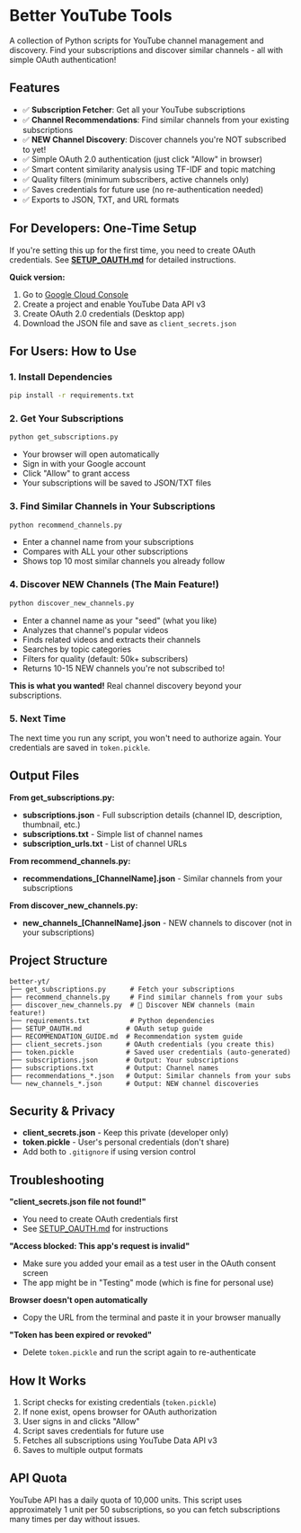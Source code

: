 # Better YouTube Tools

A collection of Python scripts for YouTube channel management and discovery. Find your subscriptions and discover similar channels - all with simple OAuth authentication!

## Features

- ✅ **Subscription Fetcher**: Get all your YouTube subscriptions
- ✅ **Channel Recommendations**: Find similar channels from your existing subscriptions
- ✅ **NEW Channel Discovery**: Discover channels you're NOT subscribed to yet!
- ✅ Simple OAuth 2.0 authentication (just click "Allow" in browser)
- ✅ Smart content similarity analysis using TF-IDF and topic matching
- ✅ Quality filters (minimum subscribers, active channels only)
- ✅ Saves credentials for future use (no re-authentication needed)
- ✅ Exports to JSON, TXT, and URL formats

## For Developers: One-Time Setup

If you're setting this up for the first time, you need to create OAuth credentials. See **[SETUP_OAUTH.md](SETUP_OAUTH.md)** for detailed instructions.

**Quick version:**
1. Go to [Google Cloud Console](https://console.cloud.google.com/)
2. Create a project and enable YouTube Data API v3
3. Create OAuth 2.0 credentials (Desktop app)
4. Download the JSON file and save as `client_secrets.json`

## For Users: How to Use

### 1. Install Dependencies

```bash
pip install -r requirements.txt
```

### 2. Get Your Subscriptions

```bash
python get_subscriptions.py
```

- Your browser will open automatically
- Sign in with your Google account
- Click "Allow" to grant access
- Your subscriptions will be saved to JSON/TXT files

### 3. Find Similar Channels in Your Subscriptions

```bash
python recommend_channels.py
```

- Enter a channel name from your subscriptions
- Compares with ALL your other subscriptions
- Shows top 10 most similar channels you already follow

### 4. Discover NEW Channels (The Main Feature!)

```bash
python discover_new_channels.py
```

- Enter a channel name as your "seed" (what you like)
- Analyzes that channel's popular videos
- Finds related videos and extracts their channels
- Searches by topic categories
- Filters for quality (default: 50k+ subscribers)
- Returns 10-15 NEW channels you're not subscribed to!

**This is what you wanted!** Real channel discovery beyond your subscriptions.

### 5. Next Time

The next time you run any script, you won't need to authorize again. Your credentials are saved in `token.pickle`.

## Output Files

**From get_subscriptions.py:**
- **subscriptions.json** - Full subscription details (channel ID, description, thumbnail, etc.)
- **subscriptions.txt** - Simple list of channel names
- **subscription_urls.txt** - List of channel URLs

**From recommend_channels.py:**
- **recommendations_[ChannelName].json** - Similar channels from your subscriptions

**From discover_new_channels.py:**
- **new_channels_[ChannelName].json** - NEW channels to discover (not in your subscriptions)

## Project Structure

```
better-yt/
├── get_subscriptions.py      # Fetch your subscriptions
├── recommend_channels.py     # Find similar channels from your subs
├── discover_new_channels.py  # 🌟 Discover NEW channels (main feature!)
├── requirements.txt          # Python dependencies
├── SETUP_OAUTH.md           # OAuth setup guide
├── RECOMMENDATION_GUIDE.md  # Recommendation system guide
├── client_secrets.json      # OAuth credentials (you create this)
├── token.pickle             # Saved user credentials (auto-generated)
├── subscriptions.json       # Output: Your subscriptions
├── subscriptions.txt        # Output: Channel names
├── recommendations_*.json   # Output: Similar channels from your subs
└── new_channels_*.json      # Output: NEW channel discoveries
```

## Security & Privacy

- **client_secrets.json** - Keep this private (developer only)
- **token.pickle** - User's personal credentials (don't share)
- Add both to `.gitignore` if using version control

## Troubleshooting

**"client_secrets.json file not found!"**
- You need to create OAuth credentials first
- See [SETUP_OAUTH.md](SETUP_OAUTH.md) for instructions

**"Access blocked: This app's request is invalid"**
- Make sure you added your email as a test user in the OAuth consent screen
- The app might be in "Testing" mode (which is fine for personal use)

**Browser doesn't open automatically**
- Copy the URL from the terminal and paste it in your browser manually

**"Token has been expired or revoked"**
- Delete `token.pickle` and run the script again to re-authenticate

## How It Works

1. Script checks for existing credentials (`token.pickle`)
2. If none exist, opens browser for OAuth authorization
3. User signs in and clicks "Allow"
4. Script saves credentials for future use
5. Fetches all subscriptions using YouTube Data API v3
6. Saves to multiple output formats

## API Quota

YouTube API has a daily quota of 10,000 units. This script uses approximately 1 unit per 50 subscriptions, so you can fetch subscriptions many times per day without issues.
